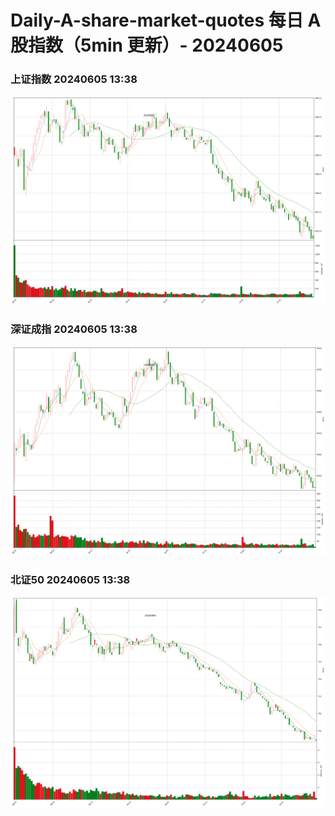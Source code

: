 
# Daily-A-share-market-quotes 每日 A 股指数（5min 更新）- 20240605

### 上证指数 20240605 13:38
![](./fig/2024/6/20240605-sh000001.png)

### 深证成指 20240605 13:38
![](./fig/2024/6/20240605-sz399001.png)

### 北证50 20240605 13:38
![](./fig/2024/6/20240605-bj899050.png)
